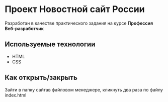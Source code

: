 # Проект Новостной сайт России

Разработан в качестве практического задания на курсе **Профессия Веб-разработчик**

## Используемые технологии
* HTML
* CSS 

## Как открыть/закрыть

Зайти в папку сайтав файловом менеджере, кликнуть два раза по файлу index.html